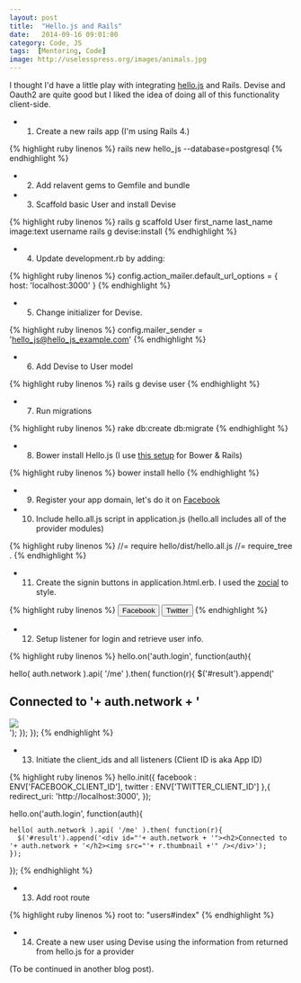 ```yaml
---
layout: post
title:  "Hello.js and Rails"
date:   2014-09-16 09:01:00
category: Code, JS
tags:  [Mentoring, Code]
image: http://uselesspress.org/images/animals.jpg
---
```


I thought I'd have a little play with integrating [hello.js](http://adodson.com/hello.js/) and Rails. Devise and Oauth2 are quite good but I liked the idea of doing all of this functionality client-side.

- 1. Create a new rails app (I'm using Rails 4.)

{% highlight ruby linenos %}
rails new hello_js --database=postgresql
{% endhighlight %}

- 2. Add relavent gems to Gemfile and bundle
- 3. Scaffold basic User and install Devise

{% highlight ruby linenos %}
rails g scaffold User first_name last_name image:text username
rails g devise:install
{% endhighlight %}

- 4. Update development.rb by adding:

{% highlight ruby linenos %}
config.action_mailer.default_url_options = { host: 'localhost:3000' }
{% endhighlight %}

- 5. Change initializer for Devise.

{% highlight ruby linenos %}
config.mailer_sender = 'hello_js@hello_js_example.com'
{% endhighlight %}

- 6. Add Devise to User model

{% highlight ruby linenos %}
rails g devise user
{% endhighlight %}

- 7. Run migrations

{% highlight ruby linenos %}
rake db:create db:migrate
{% endhighlight %}

- 8. Bower install Hello.js (I use [this setup](https://coderwall.com/p/hhaxlg) for Bower & Rails)

{% highlight ruby linenos %}
bower install hello
{% endhighlight %}

- 9. Register your app domain, let's do it on [Facebook](https://developers.facebook.com/apps)
- 10. Include hello.all.js script in application.js (hello.all includes all of the provider modules)

{% highlight ruby linenos %}
//= require hello/dist/hello.all.js
//= require_tree .
{% endhighlight %}

- 11. Create the signin buttons in application.html.erb. I used the [zocial](http://zocial.smcllns.com/) to style. 

{% highlight ruby linenos %}
<button class="zocial facebook" onclick="hello.login('facebook');">Facebook</button>
<button class="zocial twitter" onclick="hello.login('twitter');">Twitter</button>
{% endhighlight %}

- 12. Setup listener for login and retrieve user info.

{% highlight ruby linenos %}
hello.on('auth.login', function(auth){
  
  hello( auth.network ).api( '/me' ).then( function(r){
    $('#result').append('<div id="'+ auth.network + '"><h2>Connected to '+ auth.network + '</h2><img src="'+ r.thumbnail +'" /></div>');
  });
});
{% endhighlight %}

- 13. Initiate the client_ids and all listeners (Client ID is aka App ID)

{% highlight ruby linenos %}
  hello.init({
    facebook : ENV['FACEBOOK_CLIENT_ID'],
    twitter : ENV['TWITTER_CLIENT_ID']
  },{
    redirect_uri: 'http://localhost:3000',
  });

  hello.on('auth.login', function(auth){
    
    hello( auth.network ).api( '/me' ).then( function(r){
      $('#result').append('<div id="'+ auth.network + '"><h2>Connected to '+ auth.network + '</h2><img src="'+ r.thumbnail +'" /></div>');
    });
  });
{% endhighlight %}

- 13. Add root route

{% highlight ruby linenos %}
  root to: "users#index"
{% endhighlight %}

- 14. Create a new user using Devise using the information from returned from hello.js for a provider

(To be continued in another blog post).

